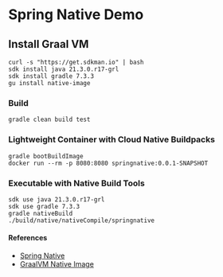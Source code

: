 # Spring Native Demo

## Install Graal VM
```
curl -s "https://get.sdkman.io" | bash
sdk install java 21.3.0.r17-grl
sdk install gradle 7.3.3
gu install native-image
```

### Build
```
gradle clean build test
```

### Lightweight Container with Cloud Native Buildpacks
```
gradle bootBuildImage
docker run --rm -p 8080:8080 springnative:0.0.1-SNAPSHOT
```

### Executable with Native Build Tools
```
sdk use java 21.3.0.r17-grl
sdk use gradle 7.3.3
gradle nativeBuild
./build/native/nativeCompile/springnative
```

#### References
* [Spring Native](https://docs.spring.io/spring-native/docs/0.11.1/reference/htmlsingle/#overview)
* [GraalVM Native Image](https://www.graalvm.org/reference-manual/native-image/)
